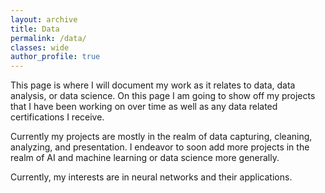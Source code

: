 ```yaml
---
layout: archive
title: Data
permalink: /data/
classes: wide
author_profile: true
---
```

This page is where I will document my work as it relates to data, data analysis, or data science. On this page I am going to show off my projects that I have been working on over time as well as any data related certifications I receive.

Currently my projects are mostly in the realm of data capturing, cleaning, analyzing, and presentation. I endeavor to soon add more projects in the realm of AI and machine learning or data science more generally.

Currently, my interests are in neural networks and their applications.